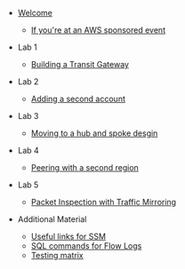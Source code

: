 - [Welcome](init.md)
  - [If you're at an AWS sponsored event](at-aws-event-steps.md)
- Lab 1

  - [Building a Transit Gateway](Lab1Instructions.md)
- Lab 2

  - [Adding a second account](Lab2Instructions.md)
- Lab 3

  - [Moving to a hub and spoke desgin](Lab3Instructions.md)
- Lab 4

  - [Peering with a second region](Lab4Instructions.md)
- Lab 5

  - [Packet Inspection with Traffic Mirroring](Lab5Instructions.md)
- Additional Material

  - [Useful links for SSM](UsefulLinks.md)
  - [SQL commands for Flow Logs](SQLAthena.md)
  - [Testing matrix](testingmatrix.md)



